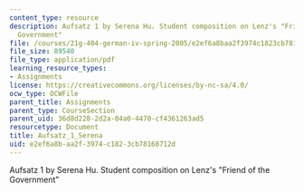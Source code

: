 ```yaml
---
content_type: resource
description: Aufsatz 1 by Serena Hu. Student composition on Lenz's "Friend of the
  Government"
file: /courses/21g-404-german-iv-spring-2005/e2ef6a8baa2f3974c1823cb78168712d_MIT21G_404S05_aufsatz1sere.pdf
file_size: 89540
file_type: application/pdf
learning_resource_types:
- Assignments
license: https://creativecommons.org/licenses/by-nc-sa/4.0/
ocw_type: OCWFile
parent_title: Assignments
parent_type: CourseSection
parent_uid: 36d8d228-2d2a-04a0-4470-cf4361263ad5
resourcetype: Document
title: Aufsatz_1_Serena
uid: e2ef6a8b-aa2f-3974-c182-3cb78168712d
---
```

Aufsatz 1 by Serena Hu. Student composition on Lenz's "Friend of the Government"